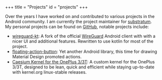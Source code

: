+++
title = "Projects"
id = "projects"
+++

Over the years I have worked on and contributed to various projects in the Android community. I am currently the project maintainer for [substratum](https://github.com/substratum). My personal projects can be found on [GitHub](https://github.com/MSF-Jarvis),
notable projects include:

- [wireguard-kt](https://github.com/MSF-Jarvis/wireguard-kt): A fork of the official [WireGuard](https://wireguard.com/) Android client with with a nicer UI and additional features. Rewritten to use kotlin for most of the project.
- [floating-action-button](https://github.com/MSF-Jarvis/floating-action-button): Yet another Android library, this time for drawing Material Design promoted
  actions.
- [Caesium Kernel for the OnePlus 3/3T](https://kutt.it/caesiumop3): A custom kernel for the OnePlus 3/3T, designed to be lean, quick and efficient while
  staying up-to-date with kernel.org linux-stable releases.
